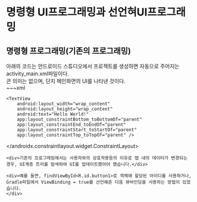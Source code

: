# 명령형 UI프로그래밍과 선언혀UI프로그래밍

## 명령형 프로그래밍(기존의 프로그래밍)


<div>아래의 코드는 안드로이드 스튜디오에서 프로젝트를 생성하면 자동으로 주어지는 activity_main.xml파일이다.</div>
<div>큰 의미는 없으며, 단지 메인화면의 UI를 나타낸 것이다.</div>
~~~xml
<?xml version="1.0" encoding="utf-8"?>
<androidx.constraintlayout.widget.ConstraintLayout xmlns:android="http://schemas.android.com/apk/res/android"
    xmlns:app="http://schemas.android.com/apk/res-auto"
    xmlns:tools="http://schemas.android.com/tools"
    android:layout_width="match_parent"
    android:layout_height="match_parent"
    tools:context=".MainActivity">

    <TextView
        android:layout_width="wrap_content"
        android:layout_height="wrap_content"
        android:text="Hello World!"
        app:layout_constraintBottom_toBottomOf="parent"
        app:layout_constraintEnd_toEndOf="parent"
        app:layout_constraintStart_toStartOf="parent"
        app:layout_constraintTop_toTopOf="parent" />

</androidx.constraintlayout.widget.ConstraintLayout>
~~~
<div>기존의 프로그래밍에서는 사용자와의 상호작용등의 이유로 앱 내의 데이터가 변경되는 경우, UI계층 트리를 탐색하여 UI를 업데이트했어야 했습니다.</div>

<div>예를 들면, findViewById<R.id.button1>로 객체애 할당된 아이디를 사용하거나, Gradle파일에서 ViewBinding = true를 선언해준 다음 뷰바인딩을 사용하는 방법이 있었습니다.
</div>
